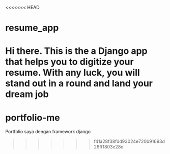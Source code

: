 <<<<<<< HEAD
# resume_app

Hi there.
This is the a Django app that helps you to digitize your resume.
With any luck, you will stand out in a round and land your dream job
=======
# portfolio-me
Portfolio saya dengan framework django
>>>>>>> f41a28f38fdd93024e720b91693d26ff1803e28d
